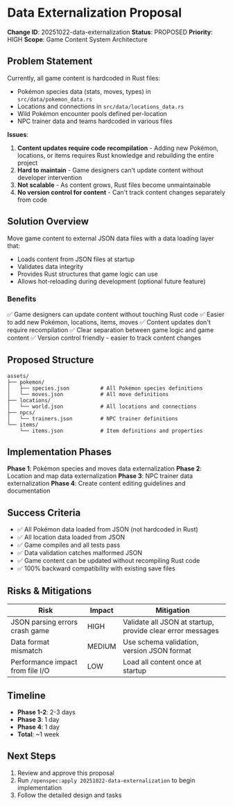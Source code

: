 # Data Externalization Proposal
**Change ID**: 20251022-data-externalization
**Status**: PROPOSED
**Priority**: HIGH
**Scope**: Game Content System Architecture

## Problem Statement

Currently, all game content is hardcoded in Rust files:
- Pokémon species data (stats, moves, types) in `src/data/pokemon_data.rs`
- Locations and connections in `src/data/locations_data.rs`
- Wild Pokémon encounter pools defined per-location
- NPC trainer data and teams hardcoded in various files

**Issues**:
1. **Content updates require code recompilation** - Adding new Pokémon, locations, or items requires Rust knowledge and rebuilding the entire project
2. **Hard to maintain** - Game designers can't update content without developer intervention
3. **Not scalable** - As content grows, Rust files become unmaintainable
4. **No version control for content** - Can't track content changes separately from code

## Solution Overview

Move game content to external JSON data files with a data loading layer that:
- Loads content from JSON files at startup
- Validates data integrity
- Provides Rust structures that game logic can use
- Allows hot-reloading during development (optional future feature)

### Benefits
✅ Game designers can update content without touching Rust code
✅ Easier to add new Pokémon, locations, items, moves
✅ Content updates don't require recompilation
✅ Clear separation between game logic and game content
✅ Version control friendly - easier to track content changes

## Proposed Structure

```
assets/
├── pokemon/
│   ├── species.json          # All Pokémon species definitions
│   └── moves.json            # All move definitions
├── locations/
│   └── world.json            # All locations and connections
├── npcs/
│   └── trainers.json         # NPC trainer definitions
└── items/
    └── items.json            # Item definitions and properties
```

## Implementation Phases

**Phase 1**: Pokémon species and moves data externalization
**Phase 2**: Location and map data externalization
**Phase 3**: NPC trainer data externalization
**Phase 4**: Create content editing guidelines and documentation

## Success Criteria

- ✅ All Pokémon data loaded from JSON (not hardcoded in Rust)
- ✅ All location data loaded from JSON
- ✅ Game compiles and all tests pass
- ✅ Data validation catches malformed JSON
- ✅ Game content can be updated without recompiling Rust code
- ✅ 100% backward compatibility with existing save files

## Risks & Mitigations

| Risk | Impact | Mitigation |
|------|--------|-----------|
| JSON parsing errors crash game | HIGH | Validate all JSON at startup, provide clear error messages |
| Data format mismatch | MEDIUM | Use schema validation, version JSON format |
| Performance impact from file I/O | LOW | Load all content once at startup |

## Timeline

- **Phase 1-2**: 2-3 days
- **Phase 3**: 1 day
- **Phase 4**: 1 day
- **Total**: ~1 week

## Next Steps

1. Review and approve this proposal
2. Run `/openspec:apply 20251022-data-externalization` to begin implementation
3. Follow the detailed design and tasks
